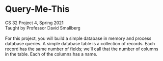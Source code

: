 # Query-Me-This
CS 32 Project 4, Spring 2021 <br />
Taught by Professor David Smallberg <br />
<br />
For this project, you will build a simple database in memory and process database queries. A simple database table is a collection of records. Each record has the same number of fields; we'll call that the number of columns in the table. Each of the columns has a name.

